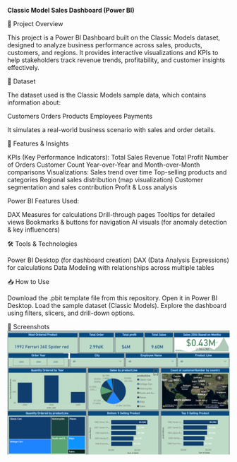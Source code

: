 **Classic Model Sales Dashboard (Power BI)**

📌 Project Overview

This project is a Power BI Dashboard built on the Classic Models dataset, designed to analyze business performance across sales, products, customers, and regions. It provides interactive visualizations and KPIs to help stakeholders track revenue trends, profitability, and customer insights effectively.

📂 Dataset

The dataset used is the Classic Models sample data, which contains information about:

Customers
Orders
Products
Employees
Payments

It simulates a real-world business scenario with sales and order details.

🚀 Features & Insights

KPIs (Key Performance Indicators):
Total Sales Revenue
Total Profit
Number of Orders
Customer Count
Year-over-Year and Month-over-Month comparisons
Visualizations:
Sales trend over time
Top-selling products and categories
Regional sales distribution (map visualization)
Customer segmentation and sales contribution
Profit & Loss analysis

Power BI Features Used:

DAX Measures for calculations
Drill-through pages
Tooltips for detailed views
Bookmarks & buttons for navigation
AI visuals (for anomaly detection & key influencers)

🛠️ Tools & Technologies

Power BI Desktop (for dashboard creation)
DAX (Data Analysis Expressions) for calculations
Data Modeling with relationships across multiple tables

📥 How to Use

Download the .pbit template file from this repository.
Open it in Power BI Desktop.
Load the sample dataset (Classic Models).
Explore the dashboard using filters, slicers, and drill-down options.

📸 Screenshots
![Alt text](https://github.com/Panchal-sunil/classic_model_data/blob/main/Sales_Dashboard.png)
